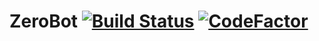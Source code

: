 # ZeroBot [![Build Status](https://travis-ci.org/zoewithabang/zerobot.svg?branch=master)](https://travis-ci.org/zoewithabang/zerobot) [![CodeFactor](https://www.codefactor.io/repository/github/zoewithabang/zerobot/badge/master)](https://www.codefactor.io/repository/github/zoewithabang/zerobot/overview/master)